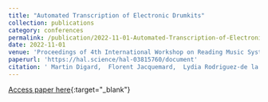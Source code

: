 ```yaml
---
title: "Automated Transcription of Electronic Drumkits"
collection: publications
category: conferences
permalink: /publication/2022-11-01-Automated-Transcription-of-Electronic-Drumkits
date: 2022-11-01
venue: 'Proceedings of 4th International Workshop on Reading Music Systems (WoRMS)'
paperurl: 'https://hal.science/hal-03815760/document'
citation: ' Martin Digard,  Florent Jacquemard,  Lydia Rodriguez-de la Nava, &quot;Automated Transcription of Electronic Drumkits.&quot; In the proceedings of 4th International Workshop on Reading Music Systems (WoRMS), 2022.'
---
```

[Access paper here](https://hal.science/hal-03815760){:target="_blank"}

